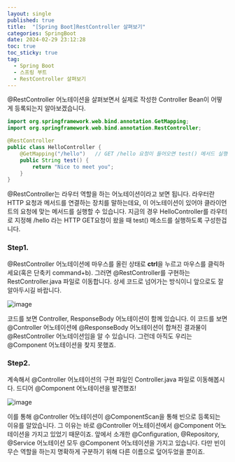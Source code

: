 ```yaml
---
layout: single
published: true
title:  "[Spring Boot]RestController 살펴보기"
categories: SpringBoot
date: 2024-02-29 23:12:28
toc: true
toc_sticky: true
tag:   
  - Spring Boot
  - 스프링 부트
  - RestController 살펴보기
---
```


@RestController 어노테이션을 살펴보면서 실제로 작성한 Controller Bean이 어떻게 등록되는지 알아보겠습니다. 

```java
import org.springframework.web.bind.annotation.GetMapping;
import org.springframework.web.bind.annotation.RestController;

@RestController
public class HelloController {
	@GetMapping("/hello")   // GET /hello 요청이 들어오면 test() 메서드 실행
	public String test() {
		return "Nice to meet you";
	}
}
```

@RestController는 라우터 역할을 하는 어노테이션이라고 보면 됩니다. 라우터란 HTTP 요청과 메서드를 연결하는 장치를 말하는데요, 이 어노테이션이 있어야 클라이언트의 요청에 맞는 메서드를 실행할 수 있습니다. 지금의 경우 HelloController를 라우터로 지정해 /hello 라는 HTTP GET요청이 왔을 때 test() 메소드를 실행하도록 구성한겁니다. 

### Step1.

@RestController 어노테이션에 마우스를 올린 상태로 **ctrl**을 누르고 마우스를 클릭하세요(혹은 단축키 command+b). 그러면 @RestController를 구현하는 RestController.java 파일로 이동합니다. 상세 코드로 넘어가는 방식이니 앞으로도 잘 알아두시길 바랍니다.

![image](https://github.com/BaxDailyGit/BaxDailyGit/assets/99312529/c5ae72b1-d4bc-40f0-b928-d2779d577714)

코드를 보면 Controller, ResponseBody 어노테이션이 함께 있습니다. 이 코드를 보면 @Controller 어노테이션에 @ResponseBody 어노테이션이 합쳐진 결과물이 @RestController 어노테이션임을 알 수 있습니다. 그런데 아직도 우리는 @Component 어노테이션을 찾지 못했죠.

### Step2.

계속해서 @Controller 어노테이션의 구현 파일인 Controller.java 파일로 이동해봅시다. 드디어 @Component 어노테이션을 발견했죠! 

![image](https://github.com/BaxDailyGit/BaxDailyGit/assets/99312529/ddb2373d-a6db-454c-908f-a4102abc86f6)


이를 통해 @Controller 어노테이션이 @ComponentScan을 통해 빈으로 등록되는 이유를 알았습니다. 그 이유는 바로 @Controller 어노테이션에서 @Component 어노테이션을 가지고 있었기 때문이죠. 앞에서 소개한 @Configuration, @Repository, @Service 어노테이션 모두 @Component 어노테이션을 가지고 있습니다. 다만 빈이 무슨 역할을 하는지 명확하게 구분하기 위해 다른 이름으로 덮어두었을 뿐이죠.